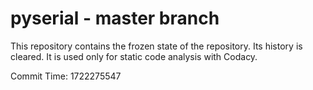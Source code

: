 # pyserial - master branch

This repository contains the frozen state of the repository.
Its history is cleared. It is used only for static code
analysis with Codacy.

Commit Time: 1722275547